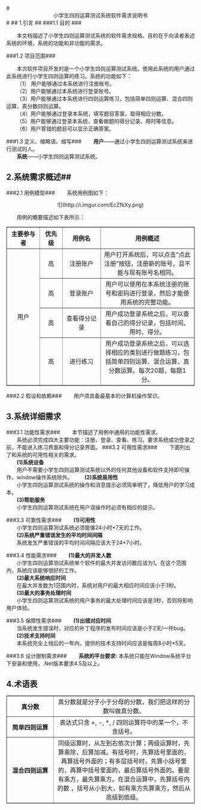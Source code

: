 <link href="http://kevinburke.bitbucket.org/markdowncss/markdown.css" rel="stylesheet"></link>
# <center>小学生四则运算测试系统软件需求说明书</center> #
## 1.引言 ##
###1.1 目的  ###

&emsp;&emsp;本文档描述了小学生四则运算测试系统的软件需求规格。目的在于向读者表述系统的环境，系统的功能和非功能的需求。

###1.2	项目范围###

&emsp;&emsp;本次软件项目开发的是一个小学生四则运算测试系统。使用此系统的用户通过此系统进行小学生四则运算的练习。系统的功能如下：  
&emsp;&emsp;（1）	用户能够通过本系统进行注册账号。  
&emsp;&emsp;（2）用户能够通过本系统进行登录账号。  
&emsp;&emsp;（3）用户能够通过本系统进行四则运算练习，包括简单四则运算、混合四则运算、真分数四则运算。  
&emsp;&emsp;（4）用户能够通过登录本系统，填写题目答案，取得相应分数。  
&emsp;&emsp;（5）用户能够通过登录本系统，查看做题的得分记录、用时等信息。   
&emsp;&emsp;（6）用户答错的题目可以显示正确答案。

###1.3	定义、缩略语、缩写###
&emsp;&emsp;**用户**——通过小学生四则运算测试系统来进行测试的人。  
&emsp;&emsp;**系统**——小学生四则运算测试系统。

## 2.系统需求概述##

###2.1	用例模型###
&emsp;&emsp;系统用例图如下：  
<center>![](http://i.imgur.com/EcZfkXy.png)</center>

&emsp;&emsp;用例的概要描述如下表所示：
<table class="table table-striped table-condensed" border="1" cellspacing="0" align="center" frame="box">
	<tr valign="middle" align="center">
		<th>主要参与者</th>
		<th>优先级</th>
		<th>用例名</th>
		<th width="50%">用例概述</th>
	</tr>
    <tr valign="middle" align="center">
		<td rowspan="4">用户</td>
		<td>高</td>
		<td>注册账户</td>
		<td>用户打开系统后，可以点击“点此注册”按钮，注册新的账号，且不能与现有账号名相同。</td>
	</tr>
    <tr valign="middle" align="center">
		<td>高</td>
		<td>登录账户</td>
		<td>用户可以使用在本系统注册的账号和密码进行登录，然后才能使用系统的完整功能。</td>
	</tr>
    <tr valign="middle" align="center">
		<td>高</td>
		<td>查看得分记录</td>
		<td>用户成功登录系统之后，可以查看自己的得分记录，包括时间、用时、得分。</td>
	</tr>
    <tr valign="middle" align="center">
		<td>高</td>
		<td>进行练习</td>
		<td>用户成功登录系统之后，可以选择相应的类别进行做题练习，包括简单四则运算、混合运算、真分数运算。每次20题，每题1分。</td>
	</tr>
</table>

###2.2	假设和依赖###
&emsp;&emsp;用户须具备最基本的计算机操作常识。

## 3.系统详细需求 ##

###3.1	功能性需求###
&emsp;&emsp;本节描述了用例中通用的功能性需求。  
&emsp;&emsp;系统必须完成四大主要功能：注册、登录、查看、练习。要求系统成功登录之前，不能进入练习界面和得分记录界面。
###3.2	可用性需求###
&emsp;&emsp;下面列出了和系统的可用性相关的需求。  
&emsp;&emsp;**(1)系统设备**  
&emsp;&emsp;用户不需要小学生四则运算测试系统以外的任何其他设备和软件支持即可操作，window操作系统除外。
&emsp;&emsp;**(2)系统易用性**  
&emsp;&emsp;小学生四则运算测试系统的操作和消息提示必须简单明了，降低用户的学习成本。  
&emsp;&emsp;**(3)帮助服务**  
&emsp;&emsp;小学生四则运算测试系统在用户误操作时必须有相应的提示。

###3.3	可靠性需求###
&emsp;&emsp;**(1)可用性**  
&emsp;&emsp;小学生四则运算测试系统必须能够24小时\*7天的工作。  
&emsp;&emsp;**(2)系统严重错误发生的平均时间间隔**  
&emsp;&emsp;系统发生严重错误的平均时间间隔应该大于24\*7小时。

###3.4	性能需求###
&emsp;&emsp;**(1)最大的并发人数**  
&emsp;&emsp;小学生四则运算测试系统单个软件的最大并发访问数应该为1。在这个范围内，系统应该能够很好的工作。  
&emsp;&emsp;**(2)最大系统响应时间**  
&emsp;&emsp;在最大并发数为1范围内时，系统对用户的最大相应时间应该小于3秒。  
&emsp;&emsp;**(3)最大的事务处理时间**  
&emsp;&emsp;小学生四则运算测试系统的用户事务的最大处理时间应该是3秒，否则将影响用户体验。

###3.5	保障性需求###
&emsp;&emsp;**(1)出错对应时间**  
&emsp;&emsp;当系统发生错误时，对应的补丁程序的发布时间应该是小于2天/一件bug。  
&emsp;&emsp;**(2)技术支持时间**  
&emsp;&emsp;本系统完全上线后的一年内，提供的技术支持时间应该是每周8小时\*5天。

###3.6	设计限制需求###
&emsp;&emsp;**系统的平台要求:**
本系统只能在Window系统平台下安装和使用，.Net版本要求4.5及以上。

## 4.术语表 ##
<table class="table table-striped table-condensed" border="1" cellspacing="0" align="center" frame="box">
    <tr valign="middle" align="center">
        <th>真分数</th>
        <td width="75%">真分数就是分子小于分母的分数，我们把这样的分数叫做真分数。</td>
    </tr>
    <tr valign="middle" align="center">
        <th>简单四则运算</th>
        <td>表达式只含 +, -, *, / 四则运算符中的某一个，不含括号。</td>
    </tr>
    <tr valign="middle" align="center">
        <th>混合四则运算</th>
        <td>同级运算时，从左到右依次计算；两级运算时，先算乘除，后算加减。有括号时，先算括号里面的，再算括号外面的；有多层括号时，先算小括号里的，再算中括号里面的，最后算括号外面的。要是有乘方，最先算乘方。在混合运算中，先算括号内的数 ，括号从小到大，如有乘方先算乘方，然后从高级到低级。</td>
    </tr>
</table>

